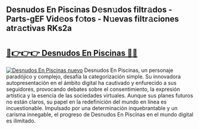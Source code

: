 ## Desnudos En Piscinas D𝚎sn𝚞dos filtr𝚊dos - Parts-gEF Vid𝚎os f𝚘tos - N𝚞evas filtr𝚊ciones atr𝚊ctivas RKs2a

# <h2><a href="http://mb6zy1a.tromn.icu/?c=Desnudos+En+Piscinas">🔗👉👉👉 Desnudos En Piscinas 🔗🔗</a></h2>

[![Desnudos En Piscinas nuevo](https://i.imgur.com/pEAQMta.gif)](http://mb6zy1a.tromn.icu/?c=Desnudos+En+Piscinas)
Desnudos En Piscinas, un personaje paradójico y complejo, desafía la categorización simple. Su innovadora autopresentación en el ámbito digital ha cautivado y enfurecido a sus seguidores, provocando debates sobre el consentimiento, la expresión artística y la esencia de las sociedades virtuales. Aunque sus planes futuros no están claros, su papel en la redefinición del mundo en línea es incuestionable. Impulsado por una determinación inquebrantable y un carisma innegable, el progreso de Desnudos En Piscinas en el mundo digital es ilimitado.
